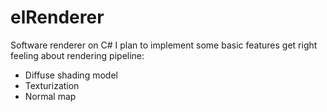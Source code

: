 # elRenderer
Software renderer on C#
I plan to implement some basic features get right feeling about rendering pipeline:

- Diffuse shading model
- Texturization
- Normal map
